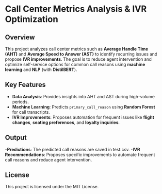 # Call Center Metrics Analysis & IVR Optimization

## Overview
This project analyzes call center metrics such as **Average Handle Time (AHT)** and **Average Speed to Answer (AST)** to identify recurring issues and propose **IVR improvements**. The goal is to reduce agent intervention and optimize self-service options for common call reasons using **machine learning** and **NLP** (with **DistilBERT**).

## Key Features
- **Data Analysis**: Provides insights into AHT and AST during high-volume periods.
- **Machine Learning**: Predicts `primary_call_reason` using **Random Forest** for call transcripts.
- **IVR Improvements**: Proposes automation for frequent issues like **flight changes**, **seating preferences**, and **loyalty inquiries**.

## Output
-**Predictions**: The predicted call reasons are saved in test.csv.
-**IVR Recommendations**: Proposes specific improvements to automate frequent call reasons and reduce agent intervention.
## License
This project is licensed under the MIT License.
